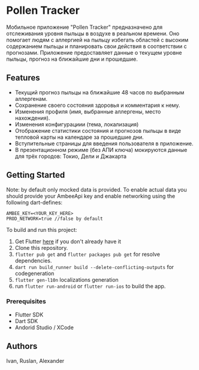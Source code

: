 
# Pollen Tracker

Мобильное приложение "Pollen Tracker" предназначено для отслеживания уровня пыльцы в воздухе в реальном времени. Оно помогает людям с аллергией на пыльцу избегать областей с высоким содержанием пыльцы и планировать свои действия в соответствии с прогнозами. Приложение предоставляет данные о текущем уровне пыльцы, прогноз на ближайшие дни и прошедшие.

## Features

- Текущий прогноз пыльцы на ближайшие 48 часов по выбранным аллергенам.
- Сохранение своего состояния здоровья и комментария к нему.
- Изменения профиля (имя, выбранные аллергены, место нахождения).
- Изменения конфигурациии (тема, локализация)
- Отображение статистики состояния и прогнозов пыльцы в виде тепловой карты на календаре за прошедшие дни.
- Вступительные страницы для введения пользователя в приложение.
- В презентационном режиме (без АПИ ключа) мокируются данные для трёх городов: Токио, Дели и Джакарта

## Getting Started

Note: by default only mocked data is provided. To enable actual data you should provide your AmbeeApi key and enable networking using the following dart-defines:
```
AMBEE_KEY=<YOUR_KEY_HERE>
PROD_NETWORK=true //false by default
```

To build and run this project:

1. Get Flutter [here](https://flutter.dev) if you don't already have it
2. Clone this repository.
3. `flutter pub get` and `flutter packages pub get` for resolve dependencies.
4. `dart run build_runner build --delete-conflicting-outputs` for codegeneration
5. `flutter gen-l10n` localizations generation
6. run `flutter run-android` or `flutter run-ios` to build the app.

### Prerequisites
- Flutter SDK
- Dart SDK
- Andorid Studio / XCode

## Authors
Ivan, Ruslan, Alexander
